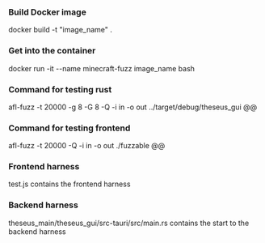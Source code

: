 ### Build Docker image

docker build -t "image_name" .

### Get into the container

docker run -it --name minecraft-fuzz image_name bash

### Command for testing rust

afl-fuzz -t 20000 -g 8 -G 8 -Q -i in -o out ../target/debug/theseus_gui @@

### Command for testing frontend

afl-fuzz -t 20000 -Q -i in -o out ./fuzzable @@

### Frontend harness

test.js contains the frontend harness

### Backend harness

theseus_main/theseus_gui/src-tauri/src/main.rs contains the start to the backend harness
